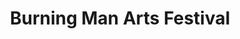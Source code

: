 ---
client: BM
title: Burning Man Arts Festival
logo: 
website:
location: 
category: client
layout: client
---